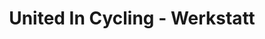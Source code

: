 ---
title: "United In Cycling - Werkstatt"
url: /wien/united-in-cycling-werkstatt/
shop: Fahrrad
---